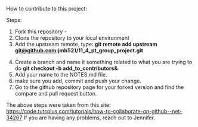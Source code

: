 How to contribute to this project: 


Steps: 
1. Fork this repository - 
2. Clone the repository to your local environment
3. Add the upstream remote, type: **git remote add upstream git@github.com:jmb521/11_4_pt_group_project.git**
<!-- 4. **git fetch upstream**
5. **git merge upstream/master** -->
4. Create a branch and name it something related to what you are trying to do **git checkout -b add_to_contributors&**
5. Add your name to the NOTES.md file. 
6. make sure you add, commit and push your change. 
7. Go to the github repository page for your forked version and find the compare and pull request button. 

The above steps were taken from this site: https://code.tutsplus.com/tutorials/how-to-collaborate-on-github--net-34267
If you are having any problems, reach out to Jennifer.